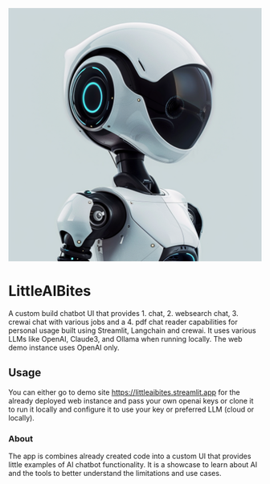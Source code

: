 ![Alt text](https://github.com/Danlugo/littleaibites/blob/main/images/side_bar_bot_01.png "Logo")


# LittleAIBites

A custom build chatbot UI that provides 1. chat, 2. websearch chat, 3. crewai chat with various jobs and a 4. pdf chat reader capabilities for personal usage built using Streamlit, Langchain and crewai. It uses various LLMs like OpenAI, Claude3, and Ollama when running locally. The web demo instance uses OpenAI only.

## Usage
You can either go to demo site https://littleaibites.streamlit.app for the already deployed web instance and pass your own openai keys or clone it to run it locally and configure it to use your key or preferred LLM (cloud or locally).


### About
The app is combines already created code into a custom UI that provides little examples of AI chatbot functionality. It is a showcase to learn about AI and the tools to better understand the limitations and use cases.
